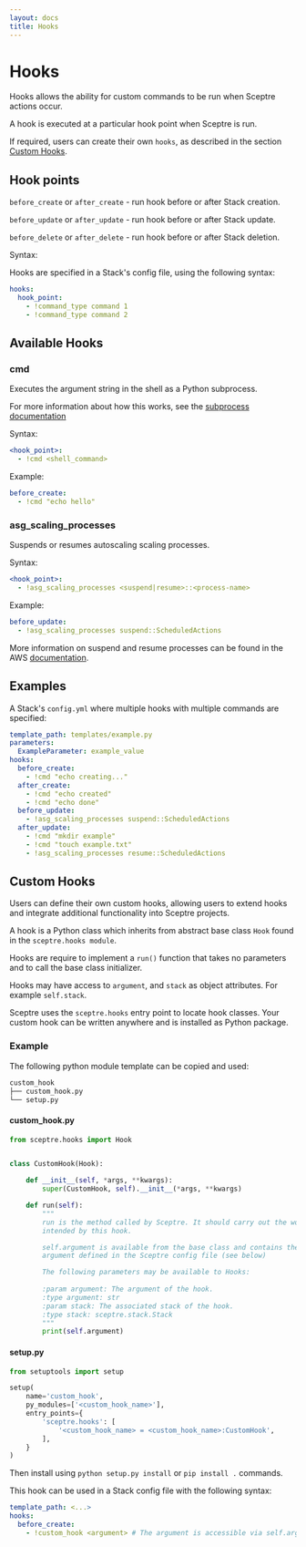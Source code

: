 ```yaml
---
layout: docs
title: Hooks
---
```


# Hooks

Hooks allows the ability for custom commands to be run when Sceptre actions
occur.

A hook is executed at a particular hook point when Sceptre is run.

If required, users can create their own `hooks`, as described in the section
[Custom Hooks](#custom-hooks).

## Hook points

`before_create` or `after_create` - run hook before or after Stack creation.

`before_update` or `after_update` - run hook before or after Stack update.

`before_delete` or `after_delete` - run hook before or after Stack deletion.

Syntax:

Hooks are specified in a Stack's config file, using the following syntax:

```yaml
hooks:
  hook_point:
    - !command_type command 1
    - !command_type command 2
```

## Available Hooks

### cmd

Executes the argument string in the shell as a Python subprocess.

For more information about how this works, see the [subprocess
documentation](https://docs.python.org/2/library/subprocess.html)

Syntax:

```yaml
<hook_point>:
  - !cmd <shell_command>
```

Example:

```yaml
before_create:
  - !cmd "echo hello"
```

### asg_scaling_processes

Suspends or resumes autoscaling scaling processes.

Syntax:

```yaml
<hook_point>:
  - !asg_scaling_processes <suspend|resume>::<process-name>
```

Example:

```yaml
before_update:
  - !asg_scaling_processes suspend::ScheduledActions
```

More information on suspend and resume processes can be found in the AWS
[documentation](http://docs.aws.amazon.com/autoscaling/latest/userguide/as-suspend-resume-processes.html).

## Examples

A Stack's `config.yml` where multiple hooks with multiple commands are
specified:

```yaml
template_path: templates/example.py
parameters:
  ExampleParameter: example_value
hooks:
  before_create:
    - !cmd "echo creating..."
  after_create:
    - !cmd "echo created"
    - !cmd "echo done"
  before_update:
    - !asg_scaling_processes suspend::ScheduledActions
  after_update:
    - !cmd "mkdir example"
    - !cmd "touch example.txt"
    - !asg_scaling_processes resume::ScheduledActions
```

## Custom Hooks

Users can define their own custom hooks, allowing users to extend hooks and
integrate additional functionality into Sceptre projects.

A hook is a Python class which inherits from abstract base class `Hook` found
in the `sceptre.hooks module`.

Hooks are require to implement a `run()` function that takes no parameters and
to call the base class initializer.

Hooks may have access to `argument`, and `stack` as object attributes. For example `self.stack`.

Sceptre uses the `sceptre.hooks` entry point to locate hook classes. Your
custom hook can be written anywhere and is installed as Python package.

### Example

The following python module template can be copied and used:

```bash
custom_hook
├── custom_hook.py
└── setup.py
```

#### custom_hook.py

```python
from sceptre.hooks import Hook


class CustomHook(Hook):

    def __init__(self, *args, **kwargs):
        super(CustomHook, self).__init__(*args, **kwargs)

    def run(self):
        """
        run is the method called by Sceptre. It should carry out the work
        intended by this hook.

        self.argument is available from the base class and contains the
        argument defined in the Sceptre config file (see below)

        The following parameters may be available to Hooks:
        
        :param argument: The argument of the hook.
        :type argument: str
        :param stack: The associated stack of the hook.
        :type stack: sceptre.stack.Stack
        """
        print(self.argument)
```

#### setup.py

```python
from setuptools import setup

setup(
    name='custom_hook',
    py_modules=['<custom_hook_name>'],
    entry_points={
        'sceptre.hooks': [
            '<custom_hook_name> = <custom_hook_name>:CustomHook',
        ],
    }
)
```

Then install using `python setup.py install` or `pip install .` commands.

This hook can be used in a Stack config file with the following syntax:

```yaml
template_path: <...>
hooks:
  before_create:
    - !custom_hook <argument> # The argument is accessible via self.argument
```

